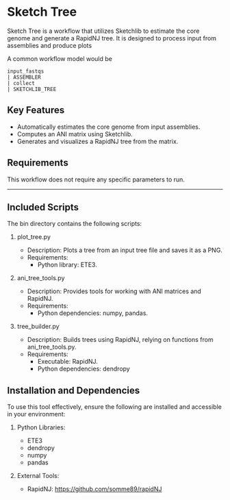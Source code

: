 # Sketch Tree

Sketch Tree is a workflow that utilizes Sketchlib to estimate the core genome and generate a RapidNJ tree. It is designed to process input from assemblies and produce plots

A common workflow model would be
```
input_fastqs
| ASSEMBLER
| collect
| SKETCHLIB_TREE
```
## Key Features
- Automatically estimates the core genome from input assemblies.
- Computes an ANI matrix using Sketchlib.
- Generates and visualizes a RapidNJ tree from the matrix.
## Requirements
This workflow does not require any specific parameters to run.

---

## Included Scripts
The bin directory contains the following scripts:

1. plot_tree.py
    - Description: Plots a tree from an input tree file and saves it as a PNG.
    - Requirements:
        - Python library: ETE3.

2. ani_tree_tools.py
    - Description: Provides tools for working with ANI matrices and RapidNJ.
    - Requirements:
        - Python dependencies: numpy, pandas.

3. tree_builder.py
    - Description: Builds trees using RapidNJ, relying on functions from ani_tree_tools.py.
    - Requirements:
        - Executable: RapidNJ.
        - Python dependencies: dendropy

## Installation and Dependencies
To use this tool effectively, ensure the following are installed and accessible in your environment:

1. Python Libraries:
    - ETE3
    - dendropy
    - numpy
    - pandas

2. External Tools:
    - RapidNJ: https://github.com/somme89/rapidNJ